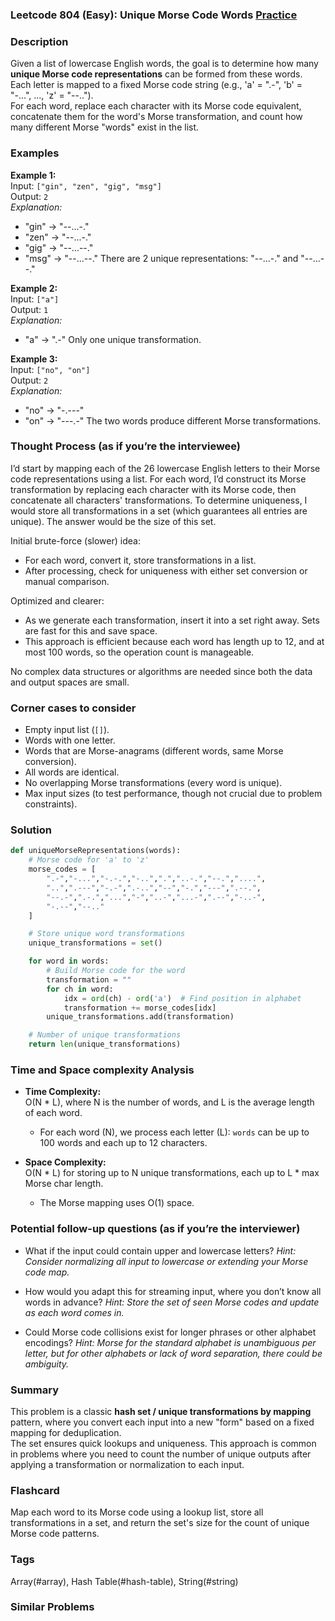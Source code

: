 ### Leetcode 804 (Easy): Unique Morse Code Words [Practice](https://leetcode.com/problems/unique-morse-code-words)

### Description  
Given a list of lowercase English words, the goal is to determine how many **unique Morse code representations** can be formed from these words.  
Each letter is mapped to a fixed Morse code string (e.g., 'a' = ".-", 'b' = "-...", ..., 'z' = "--..").  
For each word, replace each character with its Morse code equivalent, concatenate them for the word's Morse transformation, and count how many different Morse "words" exist in the list.

### Examples  

**Example 1:**  
Input: `["gin", "zen", "gig", "msg"]`  
Output: `2`  
*Explanation:*
- "gin" → "--...-."
- "zen" → "--...-."
- "gig" → "--...--."
- "msg" → "--...--."
There are 2 unique representations: "--...-." and "--...--."

**Example 2:**  
Input: `["a"]`  
Output: `1`  
*Explanation:*
- "a" → ".-"
Only one unique transformation.

**Example 3:**  
Input: `["no", "on"]`  
Output: `2`  
*Explanation:*
- "no" → "-.---"
- "on" → "---.-"
The two words produce different Morse transformations.

### Thought Process (as if you’re the interviewee)  
I’d start by mapping each of the 26 lowercase English letters to their Morse code representations using a list. For each word, I’d construct its Morse transformation by replacing each character with its Morse code, then concatenate all characters' transformations. To determine uniqueness, I would store all transformations in a set (which guarantees all entries are unique). The answer would be the size of this set.

Initial brute-force (slower) idea:  
- For each word, convert it, store transformations in a list.
- After processing, check for uniqueness with either set conversion or manual comparison.

Optimized and clearer:  
- As we generate each transformation, insert it into a set right away. Sets are fast for this and save space.
- This approach is efficient because each word has length up to 12, and at most 100 words, so the operation count is manageable.

No complex data structures or algorithms are needed since both the data and output spaces are small.

### Corner cases to consider  
- Empty input list (`[]`).
- Words with one letter.
- Words that are Morse-anagrams (different words, same Morse conversion).
- All words are identical.
- No overlapping Morse transformations (every word is unique).
- Max input sizes (to test performance, though not crucial due to problem constraints).

### Solution

```python
def uniqueMorseRepresentations(words):
    # Morse code for 'a' to 'z'
    morse_codes = [
        ".-","-...","-.-.","-..",".","..-.","--.","....",
        "..",".---","-.-",".-..","--","-.","---",".--.",
        "--.-",".-.","...","-","..-","...-",".--","-..-",
        "-.--","--.."
    ]

    # Store unique word transformations
    unique_transformations = set()

    for word in words:
        # Build Morse code for the word
        transformation = ""
        for ch in word:
            idx = ord(ch) - ord('a')  # Find position in alphabet
            transformation += morse_codes[idx]
        unique_transformations.add(transformation)

    # Number of unique transformations
    return len(unique_transformations)
```

### Time and Space complexity Analysis  

- **Time Complexity:**  
  O(N \* L), where N is the number of words, and L is the average length of each word.  
  - For each word (N), we process each letter (L): `words` can be up to 100 words and each up to 12 characters.

- **Space Complexity:**  
  O(N \* L) for storing up to N unique transformations, each up to L \* max Morse char length.  
  - The Morse mapping uses O(1) space.

### Potential follow-up questions (as if you’re the interviewer)  

- What if the input could contain upper and lowercase letters?
  *Hint: Consider normalizing all input to lowercase or extending your Morse code map.*

- How would you adapt this for streaming input, where you don’t know all words in advance?
  *Hint: Store the set of seen Morse codes and update as each word comes in.*

- Could Morse code collisions exist for longer phrases or other alphabet encodings?
  *Hint: Morse for the standard alphabet is unambiguous per letter, but for other alphabets or lack of word separation, there could be ambiguity.*

### Summary
This problem is a classic **hash set / unique transformations by mapping** pattern, where you convert each input into a new "form" based on a fixed mapping for deduplication.  
The set ensures quick lookups and uniqueness. This approach is common in problems where you need to count the number of unique outputs after applying a transformation or normalization to each input.


### Flashcard
Map each word to its Morse code using a lookup list, store all transformations in a set, and return the set's size for the count of unique Morse code patterns.

### Tags
Array(#array), Hash Table(#hash-table), String(#string)

### Similar Problems
